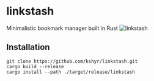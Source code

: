 # linkstash
Minimalistic bookmark manager built in Rust
![linkstash](https://github.com/kshyr/linkstash/assets/60661103/521f5132-7acc-4248-b355-e724fc74e620)

## Installation
```
git clone https://github.com/kshyr/linkstash.git
cargo build --release 
cargo install --path ./target/release/linkstash
```
